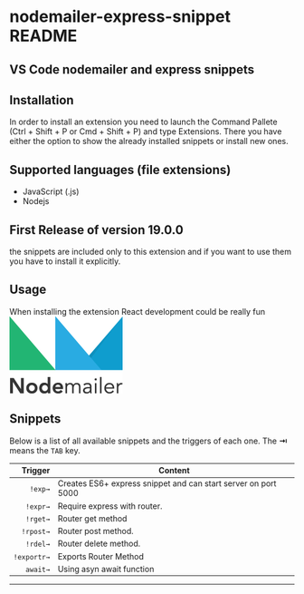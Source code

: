 # nodemailer-express-snippet README

## VS Code nodemailer and express snippets

## Installation

In order to install an extension you need to launch the Command Pallete (Ctrl + Shift + P or Cmd + Shift + P) and type Extensions.
There you have either the option to show the already installed snippets or install new ones.

## Supported languages (file extensions)

- JavaScript (.js)
- Nodejs

## First Release of version 19.0.0

the snippets are included only to this extension and if you want to use them you have to install it explicitly.

## Usage

When installing the extension React development could be really fun
![nodemailer express](nodemailer.png)

## Snippets

Below is a list of all available snippets and the triggers of each one. The **⇥** means the `TAB` key.

|     Trigger | Content                                                        |
| ----------: | -------------------------------------------------------------- |
|     `!exp→` | Creates ES6+ express snippet and can start server on port 5000 |
|    `!expr→` | Require express with router.                                   |
|    `!rget→` | Router get method                                              |
|   `!rpost→` | Router post method.                                            |
|    `!rdel→` | Router delete method.                                          |
| `!exportr→` | Exports Router Method                                          |
|    `await→` | Using asyn await function                                      |

---

[nodemailer-express-snippet]: https://github.com/dnature/nodemailer-express-snippet/
